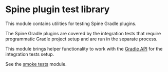 # Spine plugin test library

This module contains utilities for testing Spine Gradle plugins.

The Spine Gradle plugins are covered by the integration tests that require programmatic Gradle 
project setup and are run in the separate process.

This module brings helper functionality to work with the
[Gradle API](https://docs.gradle.org/current/javadoc/) for the integration tests setup.

See the [smoke tests](../smoke-tests) module.
